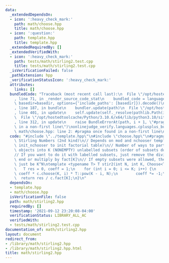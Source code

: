 ```yaml
---
data:
  _extendedDependsOn:
  - icon: ':heavy_check_mark:'
    path: math/choose.hpp
    title: math/choose.hpp
  - icon: ':question:'
    path: template.hpp
    title: template.hpp
  _extendedRequiredBy: []
  _extendedVerifiedWith:
  - icon: ':heavy_check_mark:'
    path: tests/math/stirling2.test.cpp
    title: tests/math/stirling2.test.cpp
  _isVerificationFailed: false
  _pathExtension: hpp
  _verificationStatusIcon: ':heavy_check_mark:'
  attributes:
    links: []
  bundledCode: "Traceback (most recent call last):\n  File \"/opt/hostedtoolcache/Python/3.10.6/x64/lib/python3.10/site-packages/onlinejudge_verify/documentation/build.py\"\
    , line 71, in _render_source_code_stat\n    bundled_code = language.bundle(stat.path,\
    \ basedir=basedir, options={'include_paths': [basedir]}).decode()\n  File \"/opt/hostedtoolcache/Python/3.10.6/x64/lib/python3.10/site-packages/onlinejudge_verify/languages/cplusplus.py\"\
    , line 187, in bundle\n    bundler.update(path)\n  File \"/opt/hostedtoolcache/Python/3.10.6/x64/lib/python3.10/site-packages/onlinejudge_verify/languages/cplusplus_bundle.py\"\
    , line 401, in update\n    self.update(self._resolve(pathlib.Path(included), included_from=path))\n\
    \  File \"/opt/hostedtoolcache/Python/3.10.6/x64/lib/python3.10/site-packages/onlinejudge_verify/languages/cplusplus_bundle.py\"\
    , line 312, in update\n    raise BundleErrorAt(path, i + 1, \"#pragma once found\
    \ in a non-first line\")\nonlinejudge_verify.languages.cplusplus_bundle.BundleErrorAt:\
    \ math/choose.hpp: line 2: #pragma once found in a non-first line\n"
  code: "#include \"../template.hpp\"\n#include \"choose.hpp\"\n#pragma once\n\n//\
    \ Stirling Numbers (2nd kind)\n// Depends on mod and nchooser templates (and calling\
    \ init_nchooser to init factorial table)\n// Number of ways to partition N labelled\
    \ objects into K (NONEMPTY) unlabelled subsets (order of subsets does not matter)\n\
    // If you want to do it with labelled subsets, just remove the division at the\
    \ end or multiply by fact[K]\n// If empty subsets were allowed, the answer would\
    \ just be K^N\ntemplate <typename T> T stir2(int N, int K, Choose<T> &c) {\n \
    \   T res = 0, coeff = 1;\n    for (int i = 0; i <= K; i++) {\n        res +=\
    \ coeff * c.choose(K, i) * T::pow(K - i, N);\n        coeff *= -1;\n    }\n  \
    \  return res / c.fact[K];\n}\n"
  dependsOn:
  - template.hpp
  - math/choose.hpp
  isVerificationFile: false
  path: math/stirling2.hpp
  requiredBy: []
  timestamp: '2021-09-12 23:20:08-04:00'
  verificationStatus: LIBRARY_ALL_AC
  verifiedWith:
  - tests/math/stirling2.test.cpp
documentation_of: math/stirling2.hpp
layout: document
redirect_from:
- /library/math/stirling2.hpp
- /library/math/stirling2.hpp.html
title: math/stirling2.hpp
---
```

